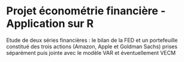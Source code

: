 # Projet économétrie financière - Application sur R
Etude de deux séries financières : le bilan de la FED et un portefeuille constitué des trois actions (Amazon, Apple et Goldman Sachs) prises séparément puis jointe avec le modèle VAR et éventuellement VECM 
